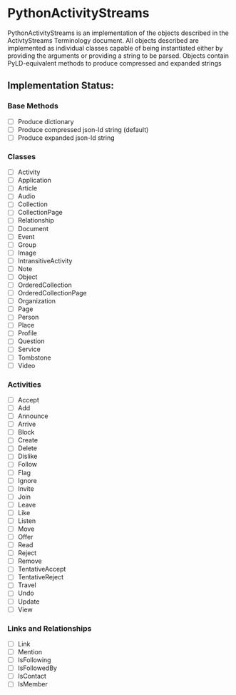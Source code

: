 # PythonActivityStreams
PythonActivityStreams is an implementation of the objects described in the ActivtyStreams Terminology document. All
objects described are implemented as individual classes capable of being instantiated either by providing the arguments
or providing a string to be parsed. Objects contain PyLD-equivalent methods to produce compressed and expanded strings

## Implementation Status:

### Base Methods
- [ ] Produce dictionary
- [ ] Produce compressed json-ld string (default)
- [ ] Produce expanded json-ld string

### Classes
- [ ] Activity
- [ ] Application
- [ ] Article
- [ ] Audio
- [ ] Collection
- [ ] CollectionPage
- [ ] Relationship
- [ ] Document
- [ ] Event
- [ ] Group
- [ ] Image
- [ ] IntransitiveActivity
- [ ] Note
- [ ] Object
- [ ] OrderedCollection
- [ ] OrderedCollectionPage
- [ ] Organization
- [ ] Page
- [ ] Person
- [ ] Place
- [ ] Profile
- [ ] Question
- [ ] Service
- [ ] Tombstone
- [ ] Video

### Activities

- [ ] Accept
- [ ] Add
- [ ] Announce
- [ ] Arrive
- [ ] Block
- [ ] Create
- [ ] Delete
- [ ] Dislike
- [ ] Follow
- [ ] Flag
- [ ] Ignore
- [ ] Invite
- [ ] Join
- [ ] Leave
- [ ] Like
- [ ] Listen
- [ ] Move
- [ ] Offer
- [ ] Read
- [ ] Reject
- [ ] Remove
- [ ] TentativeAccept
- [ ] TentativeReject
- [ ] Travel
- [ ] Undo
- [ ] Update
- [ ] View

### Links and Relationships

- [ ] Link
- [ ] Mention
- [ ] IsFollowing
- [ ] IsFollowedBy
- [ ] IsContact
- [ ] IsMember